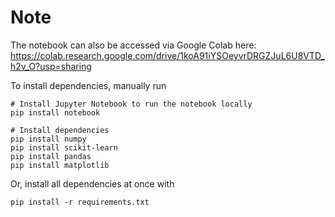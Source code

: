 # Note

The notebook can also be accessed via Google Colab here: https://colab.research.google.com/drive/1koA91iYSOeyvrDRGZJuL6U8VTD_h2v_O?usp=sharing

To install dependencies, manually run
```console
# Install Jupyter Notebook to run the notebook locally
pip install notebook

# Install dependencies
pip install numpy
pip install scikit-learn
pip install pandas
pip install matplotlib
```
Or, install all dependencies at once with
```console
pip install -r requirements.txt
```